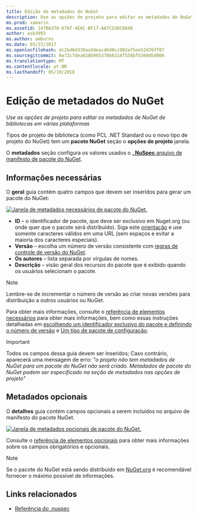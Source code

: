 ```yaml
---
title: Edição de metadados do NuGet
description: Use as opções de projeto para editar os metadados de NuGet de bibliotecas em várias plataformas
ms.prod: xamarin
ms.assetid: 147BA370-67A7-4E6C-BF17-AA7C536C0A48
author: asb3993
ms.author: amburns
ms.date: 03/23/2017
ms.openlocfilehash: dc2bd64339aa3deacd640cc982af5ee52d76ff07
ms.sourcegitcommit: 0a72c7dea020b965378b6314f558bf5360dbd066
ms.translationtype: MT
ms.contentlocale: pt-BR
ms.lasthandoff: 05/10/2018
---
```

# <a name="editing-nuget-metadata"></a>Edição de metadados do NuGet

_Use as opções de projeto para editar os metadados de NuGet de bibliotecas em várias plataformas_

Tipos de projeto de biblioteca (como PCL .NET Standard ou o novo tipo de projeto do NuGet) tem um **pacote NuGet** seção o **opções de projeto** janela.

O **metadados** seção configura os valores usados o [ **. NuSpec** arquivo de manifesto de pacote do NuGet](https://docs.microsoft.com/nuget/create-packages/creating-a-package#the-role-and-structure-of-the-nuspec-file).

## <a name="required-information"></a>Informações necessárias

O **geral** guia contém quatro campos que devem ser inseridos para gerar um pacote do NuGet:

[![](metadata-images/metadata-general-sml.png "Janela de metadados necessários de pacote do NuGet.")](metadata-images/metadata-general.png#lightbox)

- **ID** – o identificador de pacote, que deve ser exclusivo em Nuget.org (ou onde quer que o pacote será distribuído). Siga este [orientação](https://docs.microsoft.com/nuget/create-packages/creating-a-package#choosing-a-unique-package-identifier-and-setting-the-version-number) e use somente caracteres válidos em uma URL (sem espaços e evitar a maioria dos caracteres especiais).
- **Versão** – escolha um número de versão consistente com [regras de controle de versão do NuGet](https://docs.microsoft.com/nuget/create-packages/dependency-versions).
- **Os autores** – lista separada por vírgulas de nomes.
- **Descrição** – visão geral dos recursos do pacote que é exibido quando os usuários selecionam o pacote.

> [!NOTE]
> Lembre-se de incrementar o número de versão ao criar novas versões para distribuição a outros usuários ou NuGet.

Para obter mais informações, consulte o [referência de elementos necessários](https://docs.microsoft.com/nuget/schema/nuspec#required-metadata-elements) para obter mais informações, bem como essas instruções detalhadas em [escolhendo um identificador exclusivo do pacote e definindo o número de versão](https://docs.microsoft.com/nuget/create-packages/creating-a-package#choosing-a-unique-package-identifier-and-setting-the-version-number) e [ Um tipo de pacote de configuração](https://docs.microsoft.com/nuget/create-packages/creating-a-package#setting-a-package-type).

> [!IMPORTANT]
> Todos os campos dessa guia devem ser inseridos; Caso contrário, aparecerá uma mensagem de erro: _"o projeto não tem metadados de NuGet para um pacote do NuGet não será criado. Metadados de pacote do NuGet podem ser especificado na seção de metadados nas opções de projeto"_

## <a name="optional-metadata"></a>Metadados opcionais

O **detalhes** guia contém campos opcionais a serem incluídos no arquivo de manifesto do pacote NuGet.

[![](metadata-images/metadata-detail-sml.png "Janela de metadados opcionais de pacote do NuGet.")](metadata-images/metadata-detail.png#lightbox)

Consulte o [referência de elementos opcionais](https://docs.microsoft.com/nuget/schema/nuspec#optional-metadata-elements) para obter mais informações sobre os campos obrigatórios e opcionais.

> [!NOTE]
> Se o pacote do NuGet está sendo distribuído em [NuGet.org](https://www.nuget.org) é recomendável fornecer o máximo possível de informações.


## <a name="related-links"></a>Links relacionados

- [Referência do .nuspec](https://docs.microsoft.com/nuget/schema/nuspec#general-form-and-schema)
